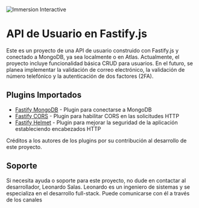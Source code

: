 <img src="https://immersioninteractive.com/wp-content/uploads/2022/03/immersion-interactive-logo-fullmdpi.png" alt="Immersion Interactive">

# API de Usuario en Fastify.js
Este es un proyecto de una API de usuario construido con Fastify.js y conectado a MongoDB, ya sea localmente o en Atlas. Actualmente, el proyecto incluye funcionalidad básica CRUD para usuarios. En el futuro, se planea implementar la validación de correo electrónico, la validación de número telefónico y la autenticación de dos factores (2FA).

## Plugins Importados
- [Fastify MongoDB](https://github.com/fastify/fastify-mongodb) - Plugin para conectarse a MongoDB
- [Fastify CORS](https://github.com/fastify/fastify-cors) - Plugin para habilitar CORS en las solicitudes HTTP
- [Fastify Helmet](https://github.com/fastify/fastify-helmet) - Plugin para mejorar la seguridad de la aplicación estableciendo encabezados HTTP

Créditos a los autores de los plugins por su contribución al desarrollo de este proyecto.

## Soporte
Si necesita ayuda o soporte para este proyecto, no dude en contactar al desarrollador, Leonardo Salas. Leonardo es un ingeniero de sistemas y se especializa en el desarrollo full-stack. Puede comunicarse con él a través de los canales
